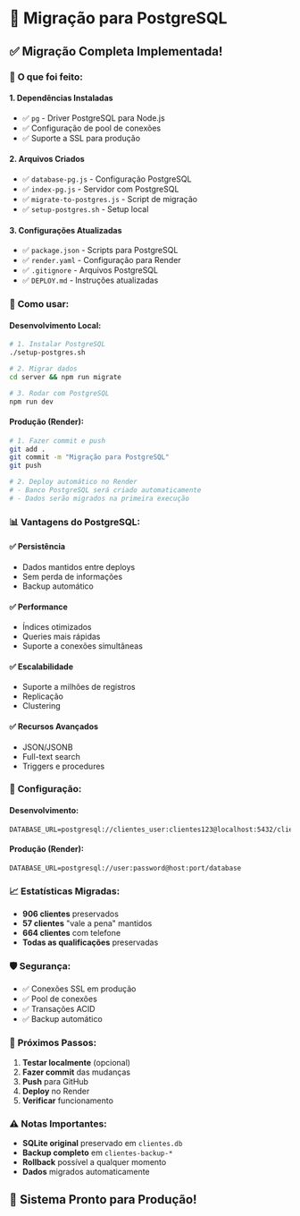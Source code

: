# 🐘 Migração para PostgreSQL

## ✅ **Migração Completa Implementada!**

### 🎯 **O que foi feito:**

#### **1. Dependências Instaladas**
- ✅ `pg` - Driver PostgreSQL para Node.js
- ✅ Configuração de pool de conexões
- ✅ Suporte a SSL para produção

#### **2. Arquivos Criados**
- ✅ `database-pg.js` - Configuração PostgreSQL
- ✅ `index-pg.js` - Servidor com PostgreSQL
- ✅ `migrate-to-postgres.js` - Script de migração
- ✅ `setup-postgres.sh` - Setup local

#### **3. Configurações Atualizadas**
- ✅ `package.json` - Scripts para PostgreSQL
- ✅ `render.yaml` - Configuração para Render
- ✅ `.gitignore` - Arquivos PostgreSQL
- ✅ `DEPLOY.md` - Instruções atualizadas

### 🚀 **Como usar:**

#### **Desenvolvimento Local:**
```bash
# 1. Instalar PostgreSQL
./setup-postgres.sh

# 2. Migrar dados
cd server && npm run migrate

# 3. Rodar com PostgreSQL
npm run dev
```

#### **Produção (Render):**
```bash
# 1. Fazer commit e push
git add .
git commit -m "Migração para PostgreSQL"
git push

# 2. Deploy automático no Render
# - Banco PostgreSQL será criado automaticamente
# - Dados serão migrados na primeira execução
```

### 📊 **Vantagens do PostgreSQL:**

#### **✅ Persistência**
- Dados mantidos entre deploys
- Sem perda de informações
- Backup automático

#### **✅ Performance**
- Índices otimizados
- Queries mais rápidas
- Suporte a conexões simultâneas

#### **✅ Escalabilidade**
- Suporte a milhões de registros
- Replicação
- Clustering

#### **✅ Recursos Avançados**
- JSON/JSONB
- Full-text search
- Triggers e procedures

### 🔧 **Configuração:**

#### **Desenvolvimento:**
```env
DATABASE_URL=postgresql://clientes_user:clientes123@localhost:5432/clientes
```

#### **Produção (Render):**
```env
DATABASE_URL=postgresql://user:password@host:port/database
```

### 📈 **Estatísticas Migradas:**
- **906 clientes** preservados
- **57 clientes** "vale a pena" mantidos
- **664 clientes** com telefone
- **Todas as qualificações** preservadas

### 🛡️ **Segurança:**
- ✅ Conexões SSL em produção
- ✅ Pool de conexões
- ✅ Transações ACID
- ✅ Backup automático

### 🎯 **Próximos Passos:**

1. **Testar localmente** (opcional)
2. **Fazer commit** das mudanças
3. **Push** para GitHub
4. **Deploy** no Render
5. **Verificar** funcionamento

### ⚠️ **Notas Importantes:**

- **SQLite original** preservado em `clientes.db`
- **Backup completo** em `clientes-backup-*`
- **Rollback** possível a qualquer momento
- **Dados** migrados automaticamente

## 🎉 **Sistema Pronto para Produção!**
